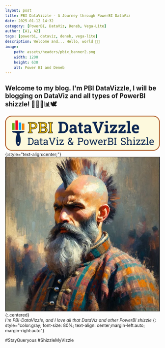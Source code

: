 ```yaml
---
layout: post
title: PBI DataVizzle - A Journey through PowerBI DataViz
date: 2025-01-12 14:32
category: [PowerBI, DataViz, Deneb, Vega-Lite]
author: [A1, A2]
tags: [powerbi, dataviz, deneb, vega-lite]
description: Welcome and... Hello, world 👋🏼
image: 
    path: assets/headers/pbix_banner2.png
    width: 1200
    height: 630
    alt: Power BI and Deneb
---
```


## Welcome to my blog. I'm PBI DataVizzle, I will be blogging on DataViz and all types of PowerBI shizzle! 🧙🏼‍♂️📊🕊️

![Banner](/assets/img/deneb_walkthrough_images/pbi-datavizzle-super-banner.png)
{:style="text-align:center;"}
![Me](/assets/img/deneb_walkthrough_images/pbi-data-vizzle-main-character.png){:.centered}  
*I'm PBI-DataVizzle, and I love all that DataViz and other PowerBI shizzle*
{: style="color:gray; font-size: 80%; text-align: center;margin-left:auto; margin-right:auto"}

#StayQueryous #ShizzleMyVizzle